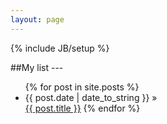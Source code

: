 ```yaml
---
layout: page
---
```

{% include JB/setup %}


##My list ---


<ul class="posts">
  {% for post in site.posts %}
    <li><span>{{ post.date | date_to_string }}</span> &raquo; </li>
<a href="{{ BASE_PATH }}{{ post.url }}">{{ post.title }}</a>
  {% endfor %}
</ul>




